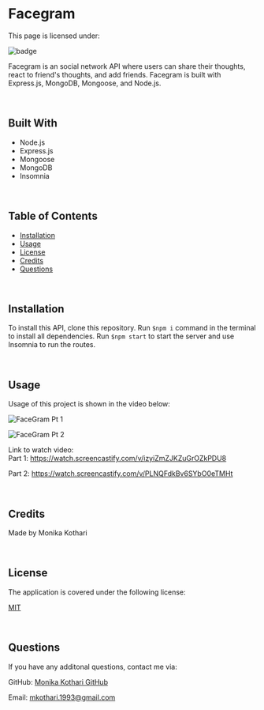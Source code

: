 # <strong>Facegram</strong>
This page is licensed under: </br>

![badge](https://img.shields.io/badge/License-MIT-blue.svg)

Facegram is an social network API where users can share their thoughts, react to friend's thoughts, and add friends. Facegram is built with Express.js, MongoDB, Mongoose, and Node.js.

<br>

## Built With
- Node.js
- Express.js
- Mongoose
- MongoDB
- Insomnia

<br>

## Table of Contents
- [Installation](#installation)
- [Usage](#usage)
- [License](#license)
- [Credits](#credits)
- [Questions](#questions)

<br>

## Installation
To install this API, clone this repository. Run `$npm i` command in the terminal to install all dependencies. Run `$npm start` to start the server and use Insomnia to run the routes.

<br>

## Usage
Usage of this project is shown in the video below:


![FaceGram Pt  1](https://user-images.githubusercontent.com/90233589/152082482-126479aa-600b-4c2c-9e39-f54cff9802e6.gif)


![FaceGram Pt  2](https://user-images.githubusercontent.com/90233589/152082546-017d893f-504e-4d55-8c7a-47cea0399981.gif)


Link to watch video: </br>
Part 1: https://watch.screencastify.com/v/izyiZmZJKZuGrOZkPDU8

Part 2: https://watch.screencastify.com/v/PLNQFdkBv6SYbO0eTMHt

<br>

## Credits
Made by Monika Kothari 

<br>

## License
The application is covered under the following license:

[MIT](https://opensource.org/licenses/MIT)

<br>

## Questions
If you have any additonal questions, contact me via:

GitHub: [Monika Kothari GitHub](https://github.com/mkothari93)

Email: <mkothari.1993@gmail.com>

<br>
